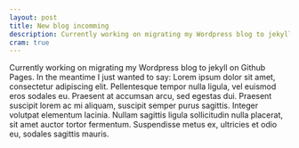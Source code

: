 ```yaml
---
layout: post
title: New blog incomming
description: Currently working on migrating my Wordpress blog to jekyll on Github Pages.
cram: true
---
```


Currently working on migrating my Wordpress blog to jekyll on Github Pages.
In the meantime I just wanted to say: Lorem ipsum dolor sit amet, consectetur
adipiscing elit. Pellentesque tempor nulla ligula, vel euismod eros sodales
eu. Praesent at accumsan arcu, sed egestas dui. Praesent suscipit lorem ac mi
aliquam, suscipit semper purus sagittis. Integer volutpat elementum lacinia.
Nullam sagittis ligula sollicitudin nulla placerat, sit amet auctor tortor
fermentum. Suspendisse metus ex, ultricies et odio eu, sodales sagittis
mauris. 

